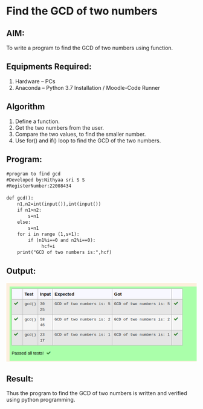 # Find the GCD of two numbers

## AIM:
To write a program to find the GCD of two numbers using function.

## Equipments Required:
1. Hardware – PCs
2. Anaconda – Python 3.7 Installation / Moodle-Code Runner

## Algorithm
1. Define a function.
2. Get the two numbers from the user.
3. Compare the two values, to find the smaller number.
4. Use for() and if() loop to find the GCD of the two numbers.

## Program:
```
#program to find gcd
#Developed by:Nithyaa sri S S 
#RegisterNumber:22008434

def gcd():
    n1,n2=int(input()),int(input())
    if n1>n2:
        s=n1
    else:   
        s=n1
    for i in range (1,s+1):
        if (n1%i==0 and n2%i==0):
             hcf=i
    print("GCD of two numbers is:",hcf)

```

## Output:
![](GCD.png)


## Result:
Thus the program to find the GCD of two numbers is written and verified using python programming.
